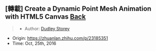 ## [轉載] Create a Dynamic Point Mesh Animation with HTML5 Canvas [Back](./../post.md)

> - Author: [Dudley Storey](https://www.zhihu.com/people/zhangxin840)
- Origin: https://zhuanlan.zhihu.com/p/23185351
- Time: Oct, 25th, 2016
